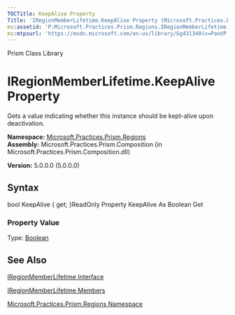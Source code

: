 ```yaml
---
TOCTitle: KeepAlive Property
Title: 'IRegionMemberLifetime.KeepAlive Property (Microsoft.Practices.Prism.Regions)'
ms:assetid: 'P:Microsoft.Practices.Prism.Regions.IRegionMemberLifetime.KeepAlive'
ms:mtpsurl: 'https://msdn.microsoft.com/en-us/library/Gg431340(v=PandP.50)'
---
```


Prism Class Library

IRegionMemberLifetime.KeepAlive Property
============================================

Gets a value indicating whether this instance should be kept-alive upon deactivation.

**Namespace:** [Microsoft.Practices.Prism.Regions](https://msdn.microsoft.com/library/microsoft.practices.prism.regions)
**Assembly:** Microsoft.Practices.Prism.Composition (in Microsoft.Practices.Prism.Composition.dll)

**Version:** 5.0.0.0 (5.0.0.0)

## Syntax


bool KeepAlive { get; }ReadOnly Property KeepAlive As Boolean Get
### Property Value

Type: [Boolean](http://msdn.microsoft.com/en-us/library/a28wyd50)

See Also
--------


[IRegionMemberLifetime Interface](https://msdn.microsoft.com/library/microsoft.practices.prism.regions.iregionmemberlifetime)

[IRegionMemberLifetime Members](https://msdn.microsoft.com/allmembers.t:microsoft.practices.prism.regions.iregionmemberlifetime)

[Microsoft.Practices.Prism.Regions Namespace](https://msdn.microsoft.com/library/microsoft.practices.prism.regions)
